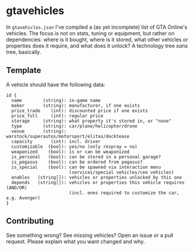 # gtavehicles
In `gtavehicles.json` I've compiled a (as yet incomplete) list of GTA Online's vehicles. The focus is not on stats, tuning or equipment, but  rather on dependencies: where is it bought, where is it stored, what other vehicles or properties does it require, and what does it unlock? A technology tree *sans* tree, basically.

## Template

A vehicle should have the following  data:

```
id {
  name        (string): in-game name
  maker       (string): manufacturer, if one exists
  price_trade    (int): discounted price if one exists
  price_full     (int): regular price
  storage     (string): what property it's stored in, or "none"
  type        (string): car/plane/helicopter/drone
  venue       (string): warstock/superautos/motorsport/elitas/docktease
  capacity       (int): incl. driver
  customizable  (bool): yes/no (only respray = no)
  weaponized    (bool): is or can be weaponized
  is_personal   (bool): can be stored in a personal garage?
  is_pegasus    (bool): can be ordered from pegasus?
  is_special    (bool): can be spawned via interaction menu
                        (services/special vehicles/ceo vehicles)
  enables   (string[]): vehicles or properties unlocked by this one
  depends   (string[]): vehicles or properties this vehicle requires (AND/OR)
                        (incl. ones required to customize the car, e.g. Avenger)
}
```

## Contributing

See something wrong? See missing vehicles? Open an issue or a pull request. Please explain what you want changed and why.
